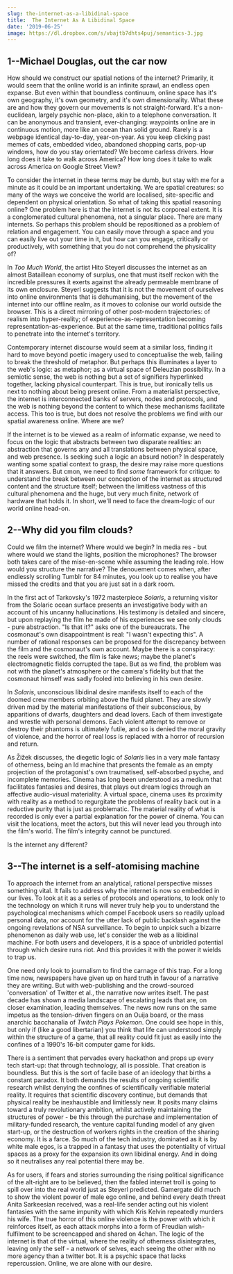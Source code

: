 ```yaml
---
slug: the-internet-as-a-libidinal-space
title:  The Internet As A Libidinal Space
date: '2019-06-25'
image: https://dl.dropbox.com/s/vbajtb7dhts4puj/semantics-3.jpg
---
```


## 1--Michael Douglas, out the car now

How should we construct our spatial notions of the internet? Primarily, it would seem that the online world is an infinite sprawl, an endless open expanse. But even within that boundless continuum, online space has it's own geography, it's own geometry, and it's own dimensionality. What these are and how they govern our movements is not straight-forward. It's a non-euclidean, largely psychic non-place, akin to a telephone conversation. It can be anonymous and transient, ever-changing: waypoints online are in continuous motion, more like an ocean than solid ground. Rarely is a webpage identical day-to-day, year-on-year. As you keep clicking past memes of cats, embedded video, abandoned shopping carts, pop-up windows, how do you stay orientated? We become carless drivers. How long does it take to walk across America? How long does it take to walk across America on Google Street View?

To consider the internet in these terms may be dumb, but stay with me for a minute as it could be an important undertaking. We are spatial creatures: so many of the ways we conceive the world are localised, site-specific and dependent on physical orientation. So what of taking this spatial reasoning online? One problem here is that the internet is not its corporeal extent. It is a conglomerated cultural phenomena, not a singular place. There are many internets. So perhaps this problem should be repositioned as a problem of relation and engagement. You can easily move through a space and you can easily live out your time in it, but how can you engage, critically or productively, with something that you do not comprehend the physicality of?

In _Too Much World_, the artist Hito Steyerl discusses the internet as an almost Bataillean economy of surplus, one that must itself reckon with the incredible pressures it exerts against the already permeable membrane of its own enclosure. Steyerl suggests that it is not the movement of ourselves into online environments that is dehumanising, but the movement of the internet into our offline realm, as it moves to colonise our world outside the browser. This is a direct mirroring of other post-modern trajectories: of realism into hyper-reality; of experience-as-representation becoming representation-as-experience. But at the same time, traditional politics fails to penetrate into the internet's territory.

Contemporary internet discourse would seem at a similar loss, finding it hard to move beyond poetic imagery used to conceptualise the web, failing to break the threshold of metaphor. But perhaps this illuminates a layer to the web's logic: as metaphor; as a virtual space of Deleuzian possibility. In a semiotic sense, the web is nothing but a set of signifiers hyperlinked together, lacking physical counterpart. This is true, but ironically tells us next to nothing about being present online. From a materialist perspective, the internet is interconnected banks of servers, nodes and protocols, and the web is nothing beyond the content to which these mechanisms facilitate access. This too is true, but does not resolve the problems we find with our spatial awareness online. Where are we?

If the internet is to be viewed as a realm of informatic expanse, we need to focus on the logic that abstracts between two disparate realities: an abstraction that governs any and all translations between physical space, and web presence. Is seeking such a logic an absurd notion? In desperately wanting some spatial context to grasp, the desire may raise more questions that it answers. But cmon, we need to find _some_ framework for critique: to understand the break between our conception of the internet as structured content and the structure itself; between the limitless vastness of this cultural phenomena and the huge, but very much finite, network of hardware that holds it. In short, we'll need to face the dream-logic of our world online head-on.

## 2--Why did you film clouds?

Could we film the internet? Where would we begin? In media res - but where would we stand the lights, position the microphones? The browser both takes care of the mise-en-scene while assuming the leading role. How
would you structure the narrative? The denouement comes when, after endlessly scrolling Tumblr for 84 minutes, you look up to realise you have missed the credits and that you are just sat in a dark room.

In the first act of Tarkovsky's 1972 masterpiece _Solaris_, a returning visitor from the Solaric ocean surface presents an investigative body with an account of his uncanny hallucinations. His testimony is detailed and sincere, but upon replaying the film he made of his experiences we see only clouds - pure abstraction. "Is that it?" asks one of the bureaucrats. The cosmonaut's own disappointment is real: "I wasn't expecting this". A number of rational responses can be proposed for the discrepancy between the film and the cosmonaut's own account. Maybe there is a conspiracy: the reels were switched, the film is fake news; maybe the planet's electromagnetic fields corrupted the tape. But as we find, the problem was not with the planet's atmosphere or the camera's fidelity but that the cosmonaut himself was sadly fooled into believing in his own desire.

In _Solaris_, unconscious libidinal desire manifests itself to each of the doomed crew members orbiting above the fluid planet. They are slowly driven mad by the material manifestations of their subconscious, by apparitions of dwarfs, daughters and dead lovers. Each of them investigate and wrestle with personal demons. Each violent attempt to remove or destroy their phantoms is ultimately futile, and so is denied the moral gravity of violence, and the horror of real loss is replaced with a horror of recursion and return.

As Žižek discusses, the diegetic logic of _Solaris_ lies in a very male fantasy of otherness, being an Id machine that presents the female as an empty projection of the protagonist's own traumatised, self-absorbed psyche, and incomplete memories. Cinema has long been understood as a medium that facilitates fantasies and desires, that plays out dream logics through an affective audio-visual materiality. A virtual space, cinema uses its proximity with reality as a method to regurgitate the problems of reality back out in a reductive purity that is just as problematic. The material reality of what is recorded is only ever a partial explanation for the power of cinema. You can visit the locations, meet the actors, but this will never lead you through into the film's world. The film's integrity cannot be punctured.

Is the internet any different?

## 3--The internet is a self-atomising machine

To approach the internet from an analytical, rational perspective misses something vital. It fails to address why the internet is now so embedded in our lives. To look at it as a series of protocols and operations, to look only to the technology on which it runs will never truly help you to understand the psychological mechanisms which compel Facebook users so readily upload personal data, nor account for the utter lack of public backlash against the ongoing revelations of NSA surveillance. To begin to unpick such a bizarre phenomenon as daily web use, let's consider the web as a libidinal machine. For both users and developers, it is a space of unbridled potential through which desire runs riot. And this provides it with the power it wields to trap us.

One need only look to journalism to find the carnage of this trap. For a long time now, newspapers have given up on hard truth in favour of a narrative they are writing. But with web-publishing and the crowd-sourced 'conversation' of Twitter et al., the narrative now writes itself. The past decade has shown a media landscape of escalating leads that are, on closer examination, leading themselves. The news now runs on the same impetus as the tension-driven fingers on an Ouija board, or the mass anarchic bacchanalia of _Twitch Plays Pokemon_. One could see hope in this, but only if (like a good libertarian) you think that life can understood simply within the structure of a game, that all reality could fit just as easily into the confines of a 1990's 16-bit computer game for kids.

There is a sentiment that pervades every hackathon and props up every tech start-up: that through technology, all is possible. That creation is boundless. But this is the sort of facile base of an ideology that births a constant paradox. It both demands the results of ongoing scientific research whilst denying the confines of scientifically verifiable material reality. It requires that scientific discovery continue, but demands that physical reality be inexhaustible and limitlessly new. It posits many claims toward a truly revolutionary ambition, whilst actively maintaining the structures of power - be this through the purchase and implementation of military-funded research, the venture capital funding model of any given start-up, or the destruction of workers rights in the creation of the sharing economy. It is a farce. So much of the tech industry, dominated as it is by white male egos, is a trapped in a fantasy that uses the potentiality of virtual spaces as a proxy for the expansion its own libidinal energy. And in doing so it neutralises any real potential there may be.

As for users, if fears and stories surrounding the rising political significance of the alt-right are to be believed, then the fabled internet troll is going to spill over into the real world just as Steyerl predicted. Gamergate did much to show the violent power of male ego online, and behind every death threat Anita Sarkeesian received, was a real-life sender acting out his violent fantasies with the same impunity with which Kris Kelvin repeatedly murders his wife. The true horror of this online violence is the power with which it reinforces itself, as each attack morphs into a form of Freudian wish-fulfilment to be screencapped and shared on 4chan. The logic of the internet is that of the virtual, where the reality of otherness disintegrates, leaving only the self - a network of selves, each seeing the other with no more agency than a twitter bot. It is a psychic space that lacks repercussion. Online, we are alone with our desire.
